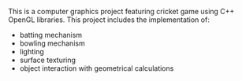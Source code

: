 This is a computer graphics project featuring cricket game using C++ OpenGL libraries. This project includes the implementation of:

- batting mechanism
- bowling mechanism
- lighting
- surface texturing
- object interaction with geometrical calculations
